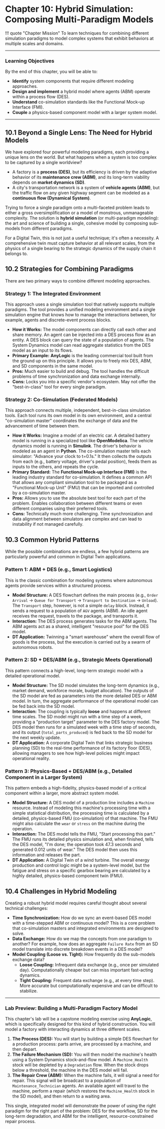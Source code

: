 # Chapter 10: Hybrid Simulation: Composing Multi-Paradigm Models

!!! quote "Chapter Mission"
    To learn techniques for combining different simulation paradigms to model complex systems that exhibit behaviors at multiple scales and domains.

---

### Learning Objectives

By the end of this chapter, you will be able to:

*   **Identify** system components that require different modeling approaches.
*   **Design and implement** a hybrid model where agents (ABM) operate within a process flow (DES).
*   **Understand** co-simulation standards like the Functional Mock-up Interface (FMI).
*   **Couple** a physics-based component model with a larger system model.

---

## 10.1 Beyond a Single Lens: The Need for Hybrid Models

We have explored four powerful modeling paradigms, each providing a unique lens on the world. But what happens when a system is too complex to be captured by a single worldview?
*   A factory is a **process (DES)**, but its efficiency is driven by the adaptive behavior of its **maintenance crew (ABM)**, and its long-term viability depends on **market dynamics (SD)**.
*   A city's transportation network is a system of **vehicle agents (ABM)**, but the traffic flow on any given highway segment can be modeled as a **continuous flow (Dynamical System)**.

Trying to force a single paradigm onto a multi-faceted problem leads to either a gross oversimplification or a model of monstrous, unmanageable complexity. The solution is **hybrid simulation** (or multi-paradigm modeling): the art and science of building a single, cohesive model by composing sub-models from different paradigms.

For a Digital Twin, this is not just a useful technique; it's often a necessity. A comprehensive twin must capture behavior at all relevant scales, from the physics of a single bearing to the strategic dynamics of the supply chain it belongs to.

## 10.2 Strategies for Combining Paradigms

There are two primary ways to combine different modeling approaches.

### Strategy 1: The Integrated Environment
This approach uses a single simulation tool that natively supports multiple paradigms. The tool provides a unified modeling environment and a single simulation engine that knows how to manage the interactions between, for example, agents and discrete-event process blocks.

*   **How it Works:** The model components can directly call each other and share memory. An agent can be injected into a DES process flow as an entity. A DES block can query the state of a population of agents. The System Dynamics model can read aggregate statistics from the DES model as an input to its flows.
*   **Primary Example:** **AnyLogic** is the leading commercial tool built from the ground up on this principle. It allows you to freely mix DES, ABM, and SD components in the same model.
*   **Pros:** Much easier to build and debug. The tool handles the difficult problems of time synchronization and data exchange internally.
*   **Cons:** Locks you into a specific vendor's ecosystem. May not offer the "best-in-class" tool for every single paradigm.

### Strategy 2: Co-Simulation (Federated Models)
This approach connects multiple, independent, best-in-class simulation tools. Each tool runs its own model in its own environment, and a central "co-simulation master" coordinates the exchange of data and the advancement of time between them.

*   **How it Works:** Imagine a model of an electric car. A detailed battery model is running in a specialized tool like **OpenModelica**. The vehicle dynamics model is running in **Simulink**. The driver's behavior is modeled as an agent in **Python**. The co-simulation master tells each simulator: "Advance your clock to t=0.1s." It then collects the outputs from each (e.g., battery voltage, driver's pedal position), feeds them as inputs to the others, and repeats the cycle.
*   **Primary Standard:** The **Functional Mock-up Interface (FMI)** is the leading industry standard for co-simulation. It defines a common API that allows any compliant simulation tool to be packaged as a "Functional Mock-up Unit" (FMU) that can be imported and controlled by a co-simulation master.
*   **Pros:** Allows you to use the absolute best tool for each part of the problem. Enables collaboration between different teams or even different companies using their preferred tools.
*   **Cons:** Technically much more challenging. Time synchronization and data alignment between simulators are complex and can lead to instability if not managed carefully.

## 10.3 Common Hybrid Patterns

While the possible combinations are endless, a few hybrid patterns are particularly powerful and common in Digital Twin applications.

### Pattern 1: ABM + DES (e.g., Smart Logistics)
This is the classic combination for modeling systems where autonomous agents provide services within a structured process.

*   **Model Structure:** A DES flowchart defines the main process (e.g., `Order Arrival` -> `Queue for Transport` -> `Transport to Destination` -> `Unload`). The `Transport` step, however, is not a simple `delay` block. Instead, it sends a request to a population of `AGV` agents (ABM). An idle agent receives the request, travels to the package, and transports it.
*   **Interaction:** The DES process generates tasks for the ABM agents. The ABM agents act as a shared, intelligent "resource pool" for the DES model.
*   **DT Application:** Twinning a "smart warehouse" where the overall flow of goods is the process, but the execution is carried out by a swarm of autonomous robots.

### Pattern 2: SD + DES/ABM (e.g., Strategic Meets Operational)
This pattern connects a high-level, long-term strategic model with a detailed operational model.

*   **Model Structure:** The SD model simulates the long-term dynamics (e.g., market demand, workforce morale, budget allocation). The outputs of the SD model are fed as parameters into the more detailed DES or ABM model. In turn, the aggregate performance of the operational model can be fed back into the SD model.
*   **Interaction:** The coupling is typically **loose** and happens at different time scales. The SD model might run with a time step of a week, providing a "production target" parameter to the DES factory model. The DES model then runs for a simulated week with a time step of seconds, and its output (`total_parts_produced`) is fed back to the SD model for the next weekly update.
*   **DT Application:** A corporate Digital Twin that links strategic business planning (SD) to the real-time performance of its factory floor (DES), allowing managers to see how high-level policies might impact operational reality.

### Pattern 3: Physics-Based + DES/ABM (e.g., Detailed Component in a Larger System)
This pattern embeds a high-fidelity, physics-based model of a critical component within a larger, more abstract system model.

*   **Model Structure:** A DES model of a production line includes a `Machine` resource. Instead of modeling this machine's processing time with a simple statistical distribution, the processing time is calculated by a detailed, physics-based FMU (co-simulation) of that machine. The FMU might also calculate the `wear` or `stress` on the machine during the operation.
*   **Interaction:** The DES model tells the FMU, "Start processing this part." The FMU runs its detailed physics simulation and, when finished, tells the DES model, "I'm done; the operation took 47.3 seconds and generated 0.012 units of wear." The DES model then uses this information and releases the part.
*   **DT Application:** A Digital Twin of a wind turbine. The overall energy production and control logic might be a system-level model, but the fatigue and stress on a specific gearbox bearing are calculated by a highly detailed, physics-based component twin (FMU).

## 10.4 Challenges in Hybrid Modeling

Creating a robust hybrid model requires careful thought about several technical challenges:

*   **Time Synchronization:** How do we sync an event-based DES model with a time-stepped ABM or continuous model? This is a core problem that co-simulation masters and integrated environments are designed to solve.
*   **Data Exchange:** How do we map the concepts from one paradigm to another? For example, how does an aggregate `Failure Rate` from an SD model translate into discrete breakdown events in a DES model?
*   **Model Coupling (Loose vs. Tight):** How frequently do the sub-models exchange data?
    *   **Loose Coupling:** Infrequent data exchange (e.g., once per simulated day). Computationally cheaper but can miss important fast-acting dynamics.
    *   **Tight Coupling:** Frequent data exchange (e.g., at every time step). More accurate but computationally expensive and can be difficult to stabilize.

---

### Lab Preview: Building a Multi-Paradigm Factory Model

This chapter's lab will be a capstone modeling exercise using **AnyLogic**, which is specifically designed for this kind of hybrid construction. You will model a factory with interacting dynamics at three different scales.

1.  **The Process (DES):** You will start by building a simple DES flowchart for a production process: parts arrive, are processed by a machine, and then depart.
2.  **The Failure Mechanism (SD):** You will then model the machine's health using a System Dynamics stock-and-flow model. A `Machine_Health` stock will be depleted by a `Degradation` flow. When the stock drops below a threshold, the machine in the DES model will fail.
3.  **The Repair Crew (ABM):** When the machine fails, it will signal a need for repair. This signal will be broadcast to a population of `Maintenance_Technician` agents. An available agent will travel to the machine, perform a repair (which restores the `Machine_Health` stock in the SD model), and then return to a waiting area.

This single, integrated model will demonstrate the power of using the right paradigm for the right part of the problem: DES for the workflow, SD for the long-term degradation, and ABM for the intelligent, resource-constrained repair process.